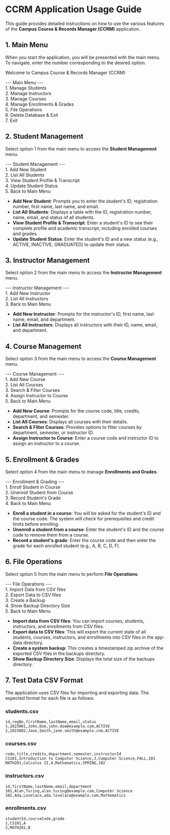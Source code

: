 # **CCRM Application Usage Guide**

This guide provides detailed instructions on how to use the various features of the **Campus Course & Records Manager (CCRM)** application.

## **1\. Main Menu**

When you start the application, you will be presented with the main menu. To navigate, enter the number corresponding to the desired option.

Welcome to Campus Course & Records Manager (CCRM)

\--- Main Menu \---  
1\. Manage Students  
2\. Manage Instructors  
3\. Manage Courses  
4\. Manage Enrollments & Grades  
5\. File Operations  
6\. Delete Database & Exit  
7\. Exit

## **2\. Student Management**

Select option 1 from the main menu to access the **Student Management** menu.

\--- Student Management \---  
1\. Add New Student  
2\. List All Students  
3\. View Student Profile & Transcript  
4\. Update Student Status  
5\. Back to Main Menu

* **Add New Student**: Prompts you to enter the student's ID, registration number, first name, last name, and email.  
* **List All Students**: Displays a table with the ID, registration number, name, email, and status of all students.  
* **View Student Profile & Transcript**: Enter a student's ID to see their complete profile and academic transcript, including enrolled courses and grades.  
* **Update Student Status**: Enter the student's ID and a new status (e.g., ACTIVE, INACTIVE, GRADUATED) to update their status.

## **3\. Instructor Management**

Select option 2 from the main menu to access the **Instructor Management** menu.

\--- Instructor Management \---  
1\. Add New Instructor  
2\. List All Instructors  
3\. Back to Main Menu

* **Add New Instructor**: Prompts for the instructor's ID, first name, last name, email, and department.  
* **List All Instructors**: Displays all instructors with their ID, name, email, and department.

## **4\. Course Management**

Select option 3 from the main menu to access the **Course Management** menu.

\--- Course Management \---  
1\. Add New Course  
2\. List All Courses  
3\. Search & Filter Courses  
4\. Assign Instructor to Course  
5\. Back to Main Menu

* **Add New Course**: Prompts for the course code, title, credits, department, and semester.  
* **List All Courses**: Displays all courses with their details.  
* **Search & Filter Courses**: Provides options to filter courses by department, semester, or instructor ID.  
* **Assign Instructor to Course**: Enter a course code and instructor ID to assign an instructor to a course.

## **5\. Enrollment & Grades**

Select option 4 from the main menu to manage **Enrollments and Grades**.

\--- Enrollment & Grading \---  
1\. Enroll Student in Course  
2\. Unenroll Student from Course  
3\. Record Student's Grade  
4\. Back to Main Menu

* **Enroll a student in a course**: You will be asked for the student's ID and the course code. The system will check for prerequisites and credit limits before enrolling.  
* **Unenroll a student from a course**: Enter the student's ID and the course code to remove them from a course.  
* **Record a student's grade**: Enter the course code and then enter the grade for each enrolled student (e.g., A, B, C, D, F).

## **6\. File Operations**

Select option 5 from the main menu to perform **File Operations**.

\--- File Operations \---  
1\. Import Data from CSV files  
2\. Export Data to CSV files  
3\. Create a Backup  
4\. Show Backup Directory Size  
5\. Back to Main Menu

* **Import data from CSV files**: You can import courses, students, instructors, and enrollments from CSV files.  
* **Export data to CSV files**: This will export the current state of all students, courses, instructors, and enrollments into CSV files in the app-data directory.  
* **Create a system backup**: This creates a timestamped zip archive of the exported CSV files in the backups directory.  
* **Show Backup Directory Size**: Displays the total size of the backups directory.

## **7\. Test Data CSV Format**

The application uses CSV files for importing and exporting data. The expected format for each file is as follows:

### **students.csv**
```csv
id,regNo,firstName,lastName,email,status  
1,2023001,John,Doe,john.doe@example.com,ACTIVE  
2,2023002,Jane,Smith,jane.smith@example.com,ACTIVE
```
### **courses.csv**
```csv
code,title,credits,department,semester,instructorId  
CS101,Introduction to Computer Science,3,Computer Science,FALL,101  
MATH201,Calculus II,4,Mathematics,SPRING,102
```
### **instructors.csv**
```csv
id,firstName,lastName,email,department  
101,Alan,Turing,alan.turing@example.com,Computer Science  
102,Ada,Lovelace,ada.lovelace@example.com,Mathematics
```
### **enrollments.csv**
```csv
studentId,courseCode,grade  
1,CS101,A  
2,MATH201,B  
```